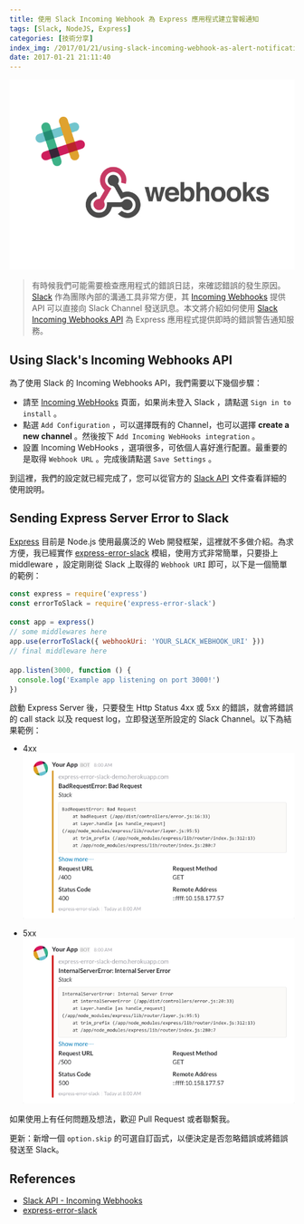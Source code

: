 ```yaml
---
title: 使用 Slack Incoming Webhook 為 Express 應用程式建立警報通知
tags: [Slack, NodeJS, Express]
categories: [技術分享]
index_img: /2017/01/21/using-slack-incoming-webhook-as-alert-notification-for-express-application/cover.jpg
date: 2017-01-21 21:11:40
---
```


![](/2017/01/21/using-slack-incoming-webhook-as-alert-notification-for-express-application/cover.jpg)

> 有時候我們可能需要檢查應用程式的錯誤日誌，來確認錯誤的發生原因。[Slack](https://slack.com) 作為團隊內部的溝通工具非常方便，其 [Incoming Webhooks](https://punwave.slack.com/apps/A0F7XDUAZ-incoming-webhooks) 提供 API 可以直接向 Slack Channel 發送訊息。本文將介紹如何使用 [Slack Incoming Webhooks API](https://api.slack.com/incoming-webhooks) 為 Express 應用程式提供即時的錯誤警告通知服務。

<!-- more -->

## Using Slack's Incoming Webhooks API

為了使用 Slack 的 Incoming Webhooks API，我們需要以下幾個步驟：

- 請至 [Incoming WebHooks](https://slack.com/apps/A0F7XDUAZ-incoming-webhooks) 頁面，如果尚未登入 Slack ，請點選 `Sign in to install` 。
- 點選 `Add Configuration` ，可以選擇既有的 Channel，也可以選擇 **create a new channel** 。然後按下 `Add Incoming WebHooks integration` 。
- 設置 Incoming WebHooks ，選項很多，可依個人喜好進行配置。最重要的是取得 `Webhook URL` 。完成後請點選 `Save Settings` 。

到這裡，我們的設定就已經完成了，您可以從官方的 [Slack API](https://api.slack.com/incoming-webhooks) 文件查看詳細的使用說明。

## Sending Express Server Error to Slack

[Express](http://expressjs.com) 目前是 Node.js 使用最廣泛的 Web 開發框架，這裡就不多做介紹。為求方便，我已經實作 [express-error-slack](https://github.com/chunkai1312/express-error-slack) 模組，使用方式非常簡單，只要掛上 middleware ，設定剛剛從 Slack 上取得的 `Webhook URI` 即可，以下是一個簡單的範例：

```js
const express = require('express')
const errorToSlack = require('express-error-slack')

const app = express()
// some middlewares here
app.use(errorToSlack({ webhookUri: 'YOUR_SLACK_WEBHOOK_URI' }))
// final middleware here

app.listen(3000, function () {
  console.log('Example app listening on port 3000!')
})
```

啟動 Express Server 後，只要發生 Http Status 4xx 或 5xx 的錯誤，就會將錯誤的 call stack 以及 request log，立即發送至所設定的 Slack Channel。以下為結果範例：

- 4xx
![](/2017/01/21/using-slack-incoming-webhook-as-alert-notification-for-express-application/4xx.png)

- 5xx
![](/2017/01/21/using-slack-incoming-webhook-as-alert-notification-for-express-application/5xx.png)

如果使用上有任何問題及想法，歡迎 Pull Request 或者聯繫我。

更新：新增一個 `option.skip` 的可選自訂函式，以便決定是否忽略錯誤或將錯誤發送至 Slack。

## References
- [Slack API - Incoming Webhooks](https://api.slack.com/incoming-webhooks)
- [express-error-slack](https://github.com/chunkai1312/express-error-slack#express-error-slack)